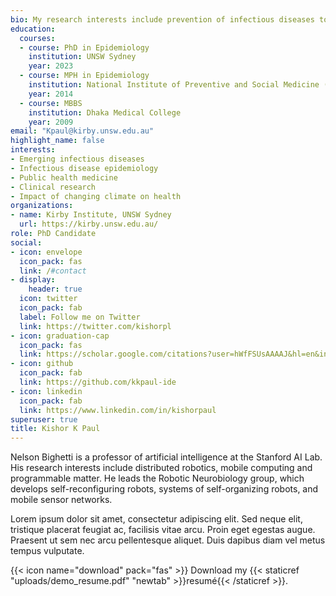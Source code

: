 ```yaml
---
bio: My research interests include prevention of infectious diseases to improve population health.
education:
  courses:
  - course: PhD in Epidemiology
    institution: UNSW Sydney
    year: 2023
  - course: MPH in Epidemiology
    institution: National Institute of Preventive and Social Medicine (NIPSOM)
    year: 2014
  - course: MBBS
    institution: Dhaka Medical College
    year: 2009
email: "Kpaul@kirby.unsw.edu.au"
highlight_name: false
interests:
- Emerging infectious diseases
- Infectious disease epidemiology
- Public health medicine
- Clinical research
- Impact of changing climate on health
organizations:
- name: Kirby Institute, UNSW Sydney
  url: https://kirby.unsw.edu.au/
role: PhD Candidate
social:
- icon: envelope
  icon_pack: fas
  link: /#contact
- display:
    header: true
  icon: twitter
  icon_pack: fab
  label: Follow me on Twitter
  link: https://twitter.com/kishorpl
- icon: graduation-cap
  icon_pack: fas
  link: https://scholar.google.com/citations?user=hWfFSUsAAAAJ&hl=en&inst=7289110936595769722
- icon: github
  icon_pack: fab
  link: https://github.com/kkpaul-ide
- icon: linkedin
  icon_pack: fab
  link: https://www.linkedin.com/in/kishorpaul
superuser: true
title: Kishor K Paul
---
```


Nelson Bighetti is a professor of artificial intelligence at the Stanford AI Lab. His research interests include distributed robotics, mobile computing and programmable matter. He leads the Robotic Neurobiology group, which develops self-reconfiguring robots, systems of self-organizing robots, and mobile sensor networks.

Lorem ipsum dolor sit amet, consectetur adipiscing elit. Sed neque elit, tristique placerat feugiat ac, facilisis vitae arcu. Proin eget egestas augue. Praesent ut sem nec arcu pellentesque aliquet. Duis dapibus diam vel metus tempus vulputate.

{{< icon name="download" pack="fas" >}} Download my {{< staticref "uploads/demo_resume.pdf" "newtab" >}}resumé{{< /staticref >}}.
